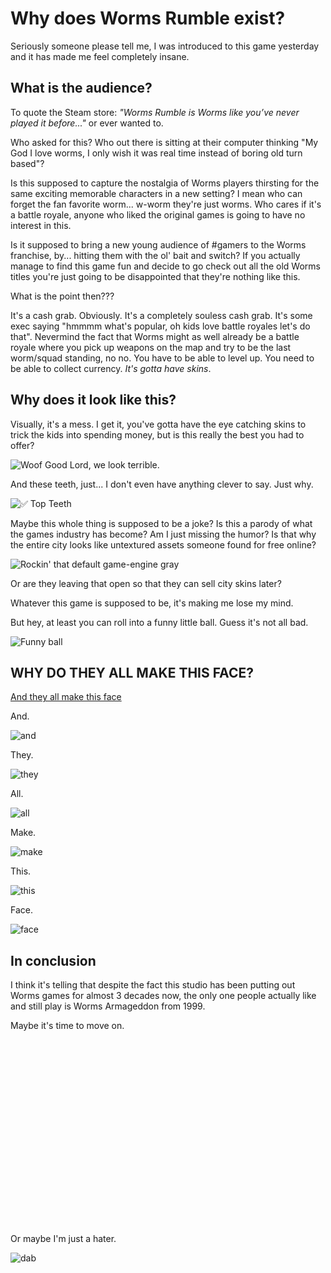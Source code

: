 # Why does Worms Rumble exist?

Seriously someone please tell me, I was introduced to this game yesterday and it has made me feel completely insane.

## What is the audience?
To quote the Steam store: _"Worms Rumble is Worms like you’ve never played it before..."_ or ever wanted to.

Who asked for this? Who out there is sitting at their computer thinking "My God I love worms, I only wish it was real time instead of boring old turn based"?

Is this supposed to capture the nostalgia of Worms players thirsting for the same exciting memorable characters in a new setting? I mean who can forget the fan favorite worm... w-worm they're just worms. Who cares if it's a battle royale, anyone who liked the original games is going to have no interest in this.

Is it supposed to bring a new young audience of #gamers to the Worms franchise, by... hitting them with the ol' bait and switch? If you actually manage to find this game fun and decide to go check out all the old Worms titles you're just going to be disappointed that they're nothing like this.

What is the point then???

It's a cash grab. Obviously. It's a completely souless cash grab. It's some exec saying "hmmmm what's popular, oh kids love battle royales let's do that". Nevermind the fact that Worms might as well already be a battle royale where you pick up weapons on the map and try to be the last worm/squad standing, no no. You have to be able to level up. You need to be able to collect currency. _It's gotta have skins_.

## Why does it look like this?
Visually, it's a mess. I get it, you've gotta have the eye catching skins to trick the kids into spending money, but is this really the best you had to offer?

![Woof](/pages/assets/whyWorms/bad.png)
Good Lord, we look terrible.

And these teeth, just... I don't even have anything clever to say. Just why.

![✅ Top Teeth](/pages/assets/whyWorms/teeth.png)

Maybe this whole thing is supposed to be a joke? Is this a parody of what the games industry has become? Am I just missing the humor? Is that why the entire city looks like untextured assets someone found for free online?

![Rockin' that default game-engine gray](/pages/assets/whyWorms/untextured.png)

Or are they leaving that open so that they can sell city skins later?

Whatever this game is supposed to be, it's making me lose my mind.

But hey, at least you can roll into a funny little ball. Guess it's not all bad.

![Funny ball](/pages/assets/whyWorms/ball.png)

## WHY DO THEY ALL MAKE THIS FACE?
[And they all make this face](http://i.imgur.com/LuYTe.jpeg)

And.

![and](/pages/assets/whyWorms/and.png)

They.

![they](/pages/assets/whyWorms/they.png)

All.

![all](/pages/assets/whyWorms/all.png)

Make.

![make](/pages/assets/whyWorms/make.png)

This.

![this](/pages/assets/whyWorms/this.png)

Face.

![face](/pages/assets/whyWorms/face.png)

## In conclusion
I think it's telling that despite the fact this studio has been putting out Worms games for almost 3 decades now, the only one people actually like and still play is Worms Armageddon from 1999.

Maybe it's time to move on.


&nbsp;

&nbsp;

&nbsp;

&nbsp;

&nbsp;

&nbsp;

&nbsp;

&nbsp;

&nbsp;

&nbsp;

Or maybe I'm just a hater.

![dab](/pages/assets/whyWorms/dab.png)